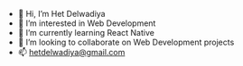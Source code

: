 - 👋 Hi, I’m Het Delwadiya
- 👀 I’m interested in Web Development
- 🌱 I’m currently learning React Native
- 💞️ I’m looking to collaborate on Web Development projects
- 📫 hetdelwadiya@gmail.com

<!---
HeT-Delwadiya/HeT-Delwadiya is a ✨ special ✨ repository because its `README.md` (this file) appears on your GitHub profile.
You can click the Preview link to take a look at your changes.
--->

